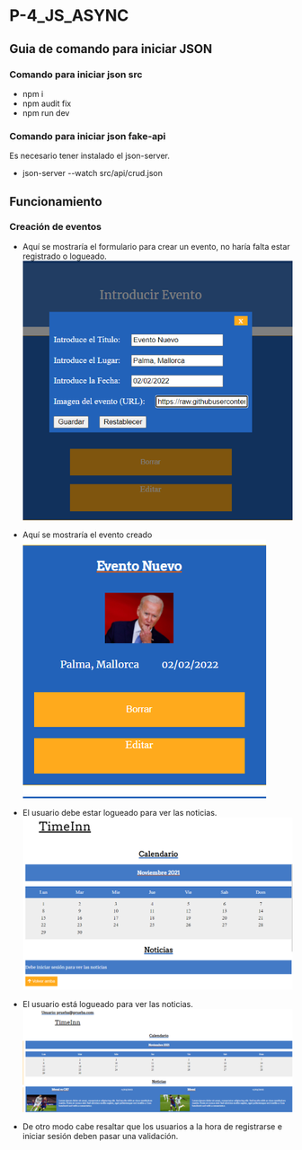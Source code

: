 # P-4_JS_ASYNC

## Guia de comando para iniciar JSON

### Comando para iniciar json src
- npm i
- npm audit fix
- npm run dev

### Comando para iniciar json fake-api
Es necesario tener instalado el json-server.

- json-server --watch src/api/crud.json

## Funcionamiento

### Creación de eventos

- Aquí se mostraría el formulario para crear un evento, no haría falta estar registrado o logueado.
![Aqui estaria la imagen de Eventos](https://raw.githubusercontent.com/IanMercadal/P4_JS_ASYNC/main/docs/CrearEvento.PNG) 

- Aquí se mostraría el evento creado
![Aqui estaria la imagen de Eventos](https://raw.githubusercontent.com/IanMercadal/P4_JS_ASYNC/main/docs/EventoCreado.PNG) 

- El usuario debe estar logueado para ver las noticias.
![Aqui estaria la imagen de Eventos](https://raw.githubusercontent.com/IanMercadal/P4_JS_ASYNC/main/docs/NoLogin.PNG) 

- El usuario está logueado para ver las noticias.
![Aqui estaria la imagen de Eventos](https://raw.githubusercontent.com/IanMercadal/P4_JS_ASYNC/main/docs/UserLoged.PNG) 

- De otro modo cabe resaltar que los usuarios a la hora de registrarse e iniciar sesión deben pasar una validación.
